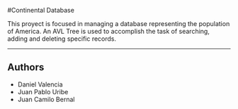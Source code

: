 #Continental Database

This proyect is focused in managing a database representing the population of America. An AVL Tree is used to accomplish the task of searching, adding and deleting specific records.

-------------------------------------------------------------------------------------------------------------------------

## Authors
* Daniel Valencia
* Juan Pablo Uribe
* Juan Camilo Bernal
